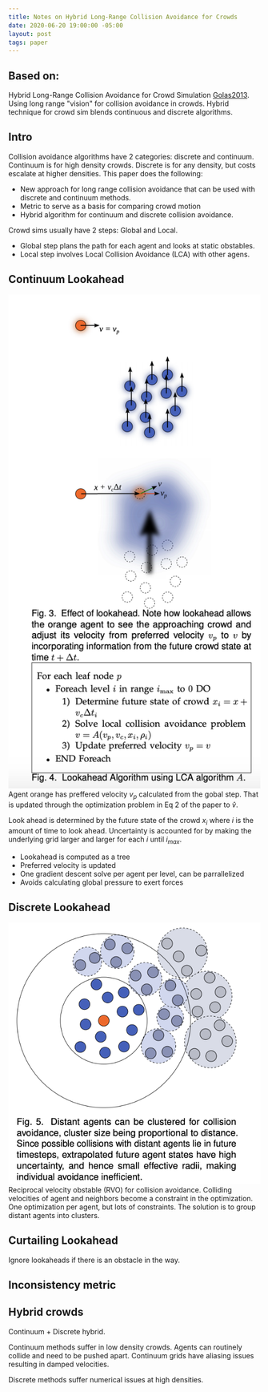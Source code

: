 ```yaml
---
title: Notes on Hybrid Long-Range Collision Avoidance for Crowds
date: 2020-06-20 19:00:00 -05:00 
layout: post
tags: paper
---
```


## Based on:
Hybrid Long-Range Collision Avoidance for Crowd Simulation [Golas2013]. Using long range "vision" for collision avoidance in crowds. Hybrid technique for crowd sim blends continuous and discrete algorithms.

## Intro
Collision avoidance algorithms have 2 categories: discrete and continuum. Continuum is for high density crowds. Discrete is for any density, but costs escalate at higher densities.
This paper does the following:
+ New approach for long range collision avoidance that can be used with discrete and continuum methods.
+ Metric to serve as a basis for comparing crowd motion
+ Hybrid algorithm for continuum and discrete collision avoidance.

Crowd sims usually have 2 steps: Global and Local. 
+ Global step plans the path for each agent and looks at static obstables. 
+ Local step involves Local Collision Avoidance (LCA) with other agens.

## Continuum Lookahead
![postimg][Fig3-4]
Agent orange has preffered velocity $v_p$ calculated from the gobal step. That is updated through the optimization problem in Eq 2 of the paper to $\hat{v}$.

Look ahead is determined by the future state of the crowd $x_i$ where $i$ is the amount of time to look ahead. Uncertainty is accounted for by making the underlying grid larger and larger for each $i$ until $i_{max}$.

+ Lookahead is computed as a tree
+ Preferred velocity is updated
+ One gradient descent solve per agent per level, can be parrallelized
+ Avoids calculating global pressure to exert forces

## Discrete Lookahead
![postimg][Fig5]
Reciprocal velocity obstable (RVO) for collision avoidance. Colliding velocities of agent and neighbors become a constraint in the optimization. One optimization per agent, but lots of constraints. The solution is to group distant agents into clusters.

## Curtailing Lookahead
Ignore lookaheads if there is an obstacle in the way.

## Inconsistency metric

## Hybrid crowds
Continuum + Discrete hybrid.

Continuum methods suffer in low density crowds. Agents can routinely collide and need to be pushed apart. Continuum grids have aliasing issues resulting in damped velocities.

Discrete methods suffer numerical issues at high densities.


[Fig3-4]: ../assets/img/20062020-Golas-LongRange/Fig3-4.png
[Fig5]: ../assets/img/20062020-Golas-LongRange/Fig5.png

[Golas2013]: http://gamma.cs.unc.edu/lookahead/golas-2013-hybridcrowd-tvcg.pdf